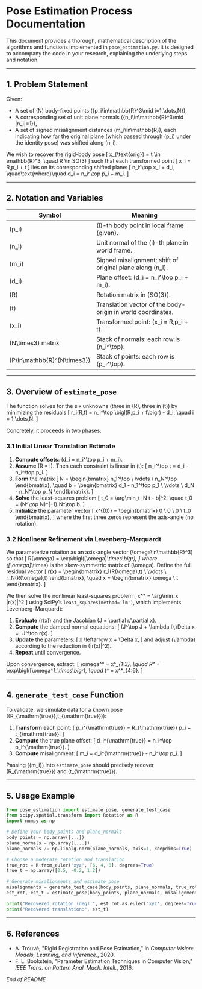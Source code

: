 # Pose Estimation Process Documentation

This document provides a thorough, mathematical description of the algorithms and functions implemented in `pose_estimation.py`. It is designed to accompany the code in your research, explaining the underlying steps and notation.

---

## 1. Problem Statement

Given:

- A set of \(N\) body-fixed points \(\{p_i\in\mathbb{R}^3\mid i=1,\dots,N\}\),
- A corresponding set of unit plane normals \(\{n_i\in\mathbb{R}^3\mid \|n_i\|=1\}\),
- A set of signed misalignment distances \(m_i\in\mathbb{R}\), each indicating how far the original plane (which passed through \(p_i\) under the identity pose) was shifted along \(n_i\).

We wish to recover the rigid-body pose
\[
  x_{\text{orig}} = t \in \mathbb{R}^3, \quad R \in SO(3)
\]
such that each transformed point
\[
  x_i = R\,p_i + t
\]
lies on its corresponding shifted plane:
\[
  n_i^\top x_i = d_i,
  \quad\text{where}\quad d_i = n_i^\top p_i + m_i.
\]

---

## 2. Notation and Variables

| Symbol         | Meaning                                                       |
|----------------|---------------------------------------------------------------|
| \(p_i\)       | \(i\)-th body point in local frame (given).                 |
| \(n_i\)       | Unit normal of the \(i\)-th plane in world frame.           |
| \(m_i\)       | Signed misalignment: shift of original plane along \(n_i\). |
| \(d_i\)       | Plane offset: \(d_i = n_i^\top p_i + m_i\).                 |
| \(R\)         | Rotation matrix in \(SO(3)\).                                |
| \(t\)         | Translation vector of the body-origin in world coordinates.   |
| \(x_i\)       | Transformed point: \(x_i = R\,p_i + t\).                    |
| \(N\times3\) matrix | Stack of normals: each row is \(n_i^\top\).          |
| \(P\in\mathbb{R}^{N\times3}\)       | Stack of points: each row is \(p_i^\top\).                |

---

## 3. Overview of `estimate_pose`

The function solves for the six unknowns (three in \(R\), three in \(t\)) by minimizing the residuals
\[
  r_i(R,t) = n_i^\top \bigl(R\,p_i + t\bigr) - d_i,
  \quad i = 1,\dots,N.
\]

Concretely, it proceeds in two phases:

### 3.1 Initial Linear Translation Estimate

1. **Compute offsets**: \(d_i = n_i^\top p_i + m_i\).
2. **Assume** \(R = I\). Then each constraint is linear in \(t\):
   \[
     n_i^\top t = d_i - n_i^\top p_i.
   \]
3. **Form** the matrix
   \[
     N = \begin{bmatrix} n_1^\top \\ \vdots \\ n_N^\top \end{bmatrix},
     \quad b = \begin{bmatrix} d_1 - n_1^\top p_1 \\ \vdots \\ d_N - n_N^\top p_N \end{bmatrix}.
   \]
4. **Solve** the least-squares problem
   \[
     t_0 = \arg\min_t \|N t - b\|^2,
     \quad t_0 = (N^\top N)^{-1} N^\top b.
   \]
5. **Initialize** the parameter vector
   \[
     x^{(0)} = \begin{bmatrix} 0 \\ 0 \\ 0 \\ t_0 \end{bmatrix},
   \]
   where the first three zeros represent the axis-angle (no rotation).

### 3.2 Nonlinear Refinement via Levenberg–Marquardt

We parameterize rotation as an axis-angle vector \(\omega\in\mathbb{R}^3\) so that
\[
  R(\omega) = \exp\bigl([\omega]_\times\bigr),
\]
where \([\omega]_\times\) is the skew-symmetric matrix of \(\omega\).  Define the full residual vector
\[
  r(x) = \begin{bmatrix} r_1(R(\omega),t) \\ \vdots \\ r_N(R(\omega),t) \end{bmatrix},
  \quad x = \begin{bmatrix} \omega \\ t \end{bmatrix}.
\]

We then solve the nonlinear least-squares problem
\[
  x^* = \arg\min_x \|r(x)\|^2
\]
using SciPy’s `least_squares(method='lm')`, which implements Levenberg–Marquardt:

1. **Evaluate** \(r(x)\) and the Jacobian \(J = \partial r/\partial x\).
2. **Compute** the damped normal equations:
   \[
     (J^\top J + \lambda I)\,\Delta x = -J^\top r(x).
   \]
3. **Update** the parameters:
   \[
     x \leftarrow x + \Delta x,
   \]
   and adjust \(\lambda\) according to the reduction in \(\|r(x)\|^2\).
4. **Repeat** until convergence.

Upon convergence, extract:
\[
  \omega^* = x^*_{1:3},
  \quad R^* = \exp\bigl([\omega^*]_\times\bigr),
  \quad t^* = x^*_{4:6}.
\]

---

## 4. `generate_test_case` Function

To validate, we simulate data for a known pose \((R_{\mathrm{true}},t_{\mathrm{true}})\):

1. **Transform** each point:
   \[
     p_i^{\mathrm{true}} = R_{\mathrm{true}} p_i + t_{\mathrm{true}}.
   \]
2. **Compute** the true plane offset:
   \[
     d_i^{\mathrm{true}} = n_i^\top p_i^{\mathrm{true}}.
   \]
3. **Compute** misalignment:
   \[
     m_i = d_i^{\mathrm{true}} - n_i^\top p_i.
   \]

Passing \(\{m_i\}\) into `estimate_pose` should precisely recover \(R_{\mathrm{true}}\) and \(t_{\mathrm{true}}\).

---

## 5. Usage Example

```python
from pose_estimation import estimate_pose, generate_test_case
from scipy.spatial.transform import Rotation as R
import numpy as np

# Define your body_points and plane_normals
body_points = np.array([...])
plane_normals = np.array([...])
plane_normals /= np.linalg.norm(plane_normals, axis=1, keepdims=True)

# Choose a moderate rotation and translation
true_rot = R.from_euler('xyz', [6, 4, 8], degrees=True)
true_t = np.array([0.5, -0.2, 1.2])

# Generate misalignments and estimate pose
misalignments = generate_test_case(body_points, plane_normals, true_rot, true_t)
est_rot, est_t = estimate_pose(body_points, plane_normals, misalignments)

print("Recovered rotation (deg):", est_rot.as_euler('xyz', degrees=True))
print("Recovered translation:", est_t)
```

---

## 6. References

- A. Trouvé, "Rigid Registration and Pose Estimation," in *Computer Vision: Models, Learning, and Inference.*, 2020.
- F. L. Bookstein, "Parameter Estimation Techniques in Computer Vision," *IEEE Trans. on Pattern Anal. Mach. Intell.*, 2016.

*End of README*

